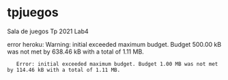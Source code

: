 # tpjuegos
Sala de juegos Tp 2021 Lab4

error heroku:
 Warning: initial exceeded maximum budget. Budget 500.00 kB was not met by 638.46 kB with a total of 1.11 MB.
       
       
       
       Error: initial exceeded maximum budget. Budget 1.00 MB was not met by 114.46 kB with a total of 1.11 MB.
       
